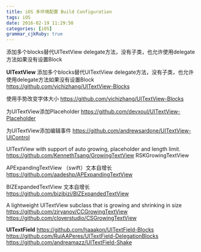 ```yaml
---
title: iOS 多环境配置 Build Configuration
tags: iOS
date: 2016-02-19 11:29:50
categories: [iOS]
grammar_cjkRuby: true
---
```


添加多个blocks替代UITextView delegate方法，没有子类，也允许使用delegate方法如果没有设置Block
<!--more-->
**UITextView**
添加多个blocks替代UITextView delegate方法，没有子类，也允许使用delegate方法如果没有设置Block
https://github.com/yichizhang/UITextView-Blocks

使用手势改变字体大小
https://github.com/yichizhang/UITextView-Blocks

为UITextView添加Placeholder
https://github.com/devxoul/UITextView-Placeholder

为UITextView添加编辑事件
https://github.com/andrewsardone/UITextView-UIControl

UITextView with support of auto growing, placeholder and length limit. https://github.com/KennethTsang/GrowingTextView
RSKGrowingTextView


APExpandingTextView （swift）文本自增长
https://github.com/aadeshp/APExpandingTextView

BIZExpandedTextView 文本自增长
https://github.com/bizibizi/BIZExpandedTextView

A lightweight UITextView subclass that is growing and shrinking in size
https://github.com/ziryanov/CCGrowingTextView
https://github.com/cloverstudio/CSGrowingTextView

**UITextField**
https://github.com/haaakon/UITextField-Blocks
https://github.com/RuiAAPeres/UITextField-DelegationBlocks
https://github.com/andreamazz/UITextField-Shake